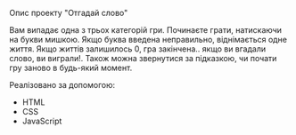 Опис проекту "Отгадай слово"

Вам випадає одна з трьох категорій гри. Починаєте грати, натискаючи на букви мишкою. Якщо буква введена неправильно, віднімається одне життя. Якщо життів залишилось 0, гра закінчена.. якщо ви вгадали слово, ви виграли!.
Також можна звернутися за підказкою, чи почати гру заново в будь-який момент.

Реалізовано за допомогою:

- HTML
- CSS
- JavaScript
